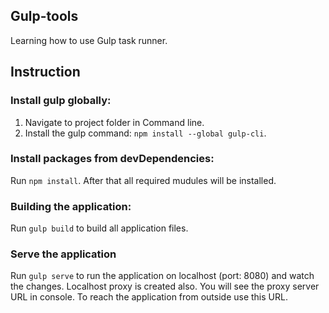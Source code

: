 ## Gulp-tools

Learning how to use Gulp task runner.

## Instruction

### Install gulp globally:

1. Navigate to project folder in Command line.
2. Install the gulp command: `npm install --global gulp-cli`.

### Install packages from devDependencies:

Run `npm install`. After that all required mudules will be installed.

### Building the application:

Run `gulp build` to build all application files.

### Serve the application

Run `gulp serve` to run the application on localhost (port: 8080) and watch the changes. Localhost proxy is created also. You will see the proxy server URL in console. To reach the application from outside use this URL.





